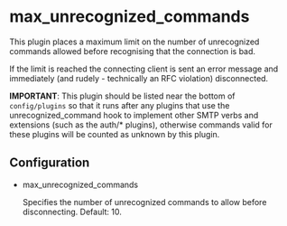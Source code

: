 # max_unrecognized_commands

This plugin places a maximum limit on the number of unrecognized commands
allowed before recognising that the connection is bad.

If the limit is reached the connecting client is sent an error message and
immediately (and rudely - technically an RFC violation) disconnected.

**IMPORTANT**:
This plugin should be listed near the bottom of `config/plugins` so that it
runs after any plugins that use the unrecognized_command hook to implement
other SMTP verbs and extensions (such as the auth/\* plugins), otherwise
commands valid for these plugins will be counted as unknown by this plugin.

## Configuration

- max_unrecognized_commands

  Specifies the number of unrecognized commands to allow before disconnecting.
  Default: 10.
